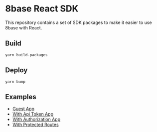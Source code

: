 # 8base React SDK

This repository contains a set of SDK packages to make it easier to use 8base with React.

## Build
```
yarn build-packages
```

## Deploy
```
yarn bump
```

## Examples

- [Guest App](https://codesandbox.io/s/github/8base/react-sdk/tree/master/examples/guest-app)
- [With Api Token App](https://codesandbox.io/s/github/8base/react-sdk/tree/master/examples/with-api-token-app)
- [With Authorization App](https://codesandbox.io/s/github/8base/react-sdk/tree/master/examples/with-authorization-app)
- [With Protected Routes](https://codesandbox.io/s/github/8base/react-sdk/tree/master/examples/with-protected-routes)
